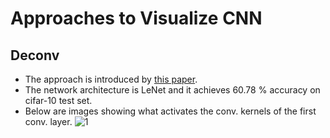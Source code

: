# Approaches to Visualize CNN
## Deconv
- The approach is introduced by [this paper](https://cs.nyu.edu/~fergus/papers/zeilerECCV2014.pdf).
- The network architecture is LeNet and it achieves 60.78 % accuracy on cifar-10 test set.
- Below are images showing what activates the conv. kernels of the first conv. layer.
![1](https://github.com/Qcer17/CNN/blob/master/img/1.PNG)
